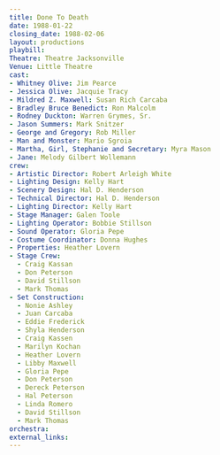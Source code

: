 ```yaml
---
title: Done To Death
date: 1988-01-22
closing_date: 1988-02-06
layout: productions
playbill:
Theatre: Theatre Jacksonville
Venue: Little Theatre
cast:
- Whitney Olive: Jim Pearce
- Jessica Olive: Jacquie Tracy
- Mildred Z. Maxwell: Susan Rich Carcaba
- Bradley Bruce Benedict: Ron Malcolm
- Rodney Duckton: Warren Grymes, Sr.
- Jason Summers: Mark Snitzer
- George and Gregory: Rob Miller
- Man and Monster: Mario Sgroia
- Martha, Girl, Stephanie and Secretary: Myra Mason
- Jane: Melody Gilbert Wollemann
crew:
- Artistic Director: Robert Arleigh White
- Lighting Design: Kelly Hart
- Scenery Design: Hal D. Henderson
- Technical Director: Hal D. Henderson
- Lighting Director: Kelly Hart
- Stage Manager: Galen Toole
- Lighting Operator: Bobbie Stillson
- Sound Operator: Gloria Pepe
- Costume Coordinator: Donna Hughes
- Properties: Heather Lovern
- Stage Crew:
  - Craig Kassan
  - Don Peterson
  - David Stillson
  - Mark Thomas
- Set Construction:
  - Nonie Ashley
  - Juan Carcaba
  - Eddie Frederick
  - Shyla Henderson
  - Craig Kassen
  - Marilyn Kochan
  - Heather Lovern
  - Libby Maxwell
  - Gloria Pepe
  - Don Peterson
  - Dereck Peterson
  - Hal Peterson
  - Linda Romero
  - David Stillson
  - Mark Thomas
orchestra:
external_links:
---
```


